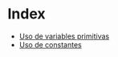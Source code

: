 # Index

- [Uso de variables primitivas](./VariablesPrimitivas.java)
- [Uso de constantes](./Constantes.java)